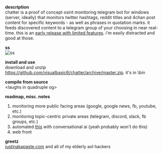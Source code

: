**description**<br/>
chatter is a proof of concept osint monitoring telegram bot for windows (server, ideally) that monitors twitter hashtags, reddit titles and 4chan post content for specific keywords - as well as phrases in quotation marks. it feeds discovered content to a telegram group of your choosing in near real-time. this is an [early release with limited features](https://github.com/visualbasic6/subdomain-bruteforce). i'm easily distracted and good at those.

**ss**<br/>
![ss](https://github.com/visualbasic6/chatter/raw/master/ss.gif)

**install and use**<br/>
download and unzip https://github.com/visualbasic6/chatter/archive/master.zip. it's in \bin

**compile from source**<br/>
\<laughs in quadruple og\>

**roadmap, misc. notes**<br/>
1. monitoring more public facing areas (google, google news, fb, youtube, etc.)
2. monitoring topic-centric private areas (telegram, discord, slack, fb groups, etc.)
3. automated [this](https://pastebin.com/raw/irj4Fyd5) with conversational ai (yeah probably won't do this)
4. web front

**greetz**<br/>
[justinakapaste.com](https://justinakapaste.com) and all of my elderly aol hackers
